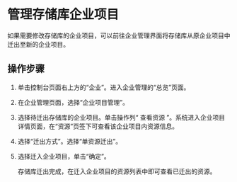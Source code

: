 # 管理存储库企业项目<a name="cbr_03_0011"></a>

如果需要修改存储库的企业项目，可以前往企业管理界面将存储库从原企业项目中迁出至新的企业项目。

## 操作步骤<a name="section118491422185718"></a>

1.  单击控制台页面右上方的“企业”。进入企业管理的“总览”页面。
2.  在企业管理页面，选择“企业项目管理”。
3.  选择待迁出存储库的企业项目。单击操作列“ 查看资源 ”。系统进入企业项目详情页面，在“资源”页签下可查看该企业项目内资源信息。
4.  选择“迁出方式”。选择“单资源迁出”。
5.  选择迁入企业项目，单击“确定”。

    存储库迁出完成，在迁入企业项目的资源列表中即可查看已迁出的资源。


